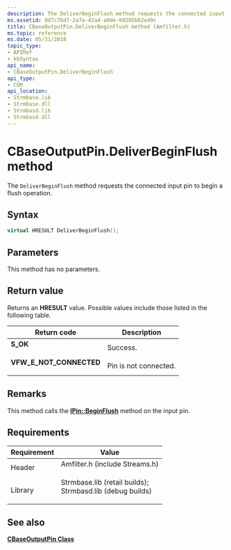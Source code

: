 ```yaml
---
description: The DeliverBeginFlush method requests the connected input pin to begin a flush operation.
ms.assetid: 0d7c7bd7-2a7a-42a4-a0de-60205b62e49c
title: CBaseOutputPin.DeliverBeginFlush method (Amfilter.h)
ms.topic: reference
ms.date: 05/31/2018
topic_type: 
- APIRef
- kbSyntax
api_name: 
- CBaseOutputPin.DeliverBeginFlush
api_type: 
- COM
api_location: 
- Strmbase.lib
- Strmbase.dll
- Strmbasd.lib
- Strmbasd.dll
---
```


# CBaseOutputPin.DeliverBeginFlush method

The `DeliverBeginFlush` method requests the connected input pin to begin a flush operation.

## Syntax


```C++
virtual HRESULT DeliverBeginFlush();
```



## Parameters

This method has no parameters.

## Return value

Returns an **HRESULT** value. Possible values include those listed in the following table.



| Return code                                                                                           | Description                      |
|-------------------------------------------------------------------------------------------------------|----------------------------------|
| <dl> <dt>**S\_OK**</dt> </dl>                  | Success.<br/>              |
| <dl> <dt>**VFW\_E\_NOT\_CONNECTED**</dt> </dl> | Pin is not connected.<br/> |



 

## Remarks

This method calls the [**IPin::BeginFlush**](/windows/desktop/api/Strmif/nf-strmif-ipin-beginflush) method on the input pin.

## Requirements



| Requirement | Value |
|--------------------|--------------------------------------------------------------------------------------------------------------------------------------------------------------------------------------------|
| Header<br/>  | <dl> <dt>Amfilter.h (include Streams.h)</dt> </dl>                                                                                  |
| Library<br/> | <dl> <dt>Strmbase.lib (retail builds); </dt> <dt>Strmbasd.lib (debug builds)</dt> </dl> |



## See also

<dl> <dt>

[**CBaseOutputPin Class**](cbaseoutputpin.md)
</dt> </dl>

 

 




